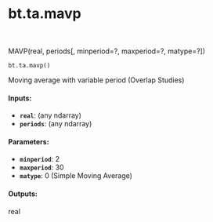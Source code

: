 <div itemscope itemtype="http://developers.google.com/ReferenceObject">
<meta itemprop="name" content="bt.ta.mavp" />
<meta itemprop="path" content="Stable" />
</div>

# bt.ta.mavp

<!-- Insert buttons and diff -->

<table class="tfo-notebook-buttons tfo-api nocontent" align="left">

</table>



MAVP(real, periods[, minperiod=?, maxperiod=?, matype=?])

<pre class="devsite-click-to-copy prettyprint lang-py tfo-signature-link">
<code>bt.ta.mavp()
</code></pre>



<!-- Placeholder for "Used in" -->

Moving average with variable period (Overlap Studies)

#### Inputs:


* <b>`real`</b>: (any ndarray)
* <b>`periods`</b>: (any ndarray)


#### Parameters:


* <b>`minperiod`</b>: 2
* <b>`maxperiod`</b>: 30
* <b>`matype`</b>: 0 (Simple Moving Average)


#### Outputs:

real
